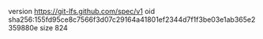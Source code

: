 version https://git-lfs.github.com/spec/v1
oid sha256:155fd95ce8c7566f3d07c29164a41801ef2344d7f1f3be03e1ab365e2359880e
size 824
